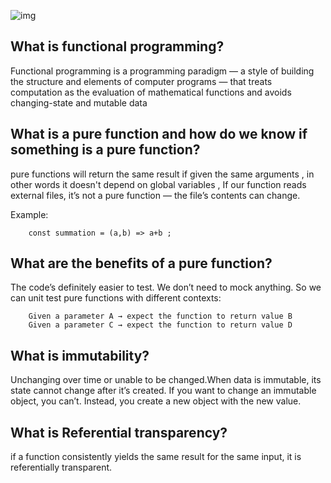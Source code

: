 ![img](https://www.xenonstack.com/images/insights/2020/12/xenonstack-functional-programming.png)
## What is functional programming?
Functional programming is a programming paradigm — a style of building the structure and elements of computer programs — that treats computation as the evaluation of mathematical functions and avoids changing-state and mutable data 

## What is a pure function and how do we know if something is a pure function?
pure functions will return the same result if given the same arguments , in other words it doesn't depend on global variables , If our function reads external files, it’s not a pure function — the file’s contents can change.

Example:
	
	    const summation = (a,b) => a+b ;	


## What are the benefits of a pure function?
The code’s definitely easier to test. We don’t need to mock anything. So we can unit test pure functions with different contexts:

        Given a parameter A → expect the function to return value B
        Given a parameter C → expect the function to return value D

## What is immutability?
Unchanging over time or unable to be changed.When data is immutable, 
its state cannot change after it’s created. If you want to change an immutable object,
 you can’t. Instead, you create a new object with the new value.

## What is Referential transparency?
if a function consistently yields the same result for the same input,
 it is referentially transparent.
 